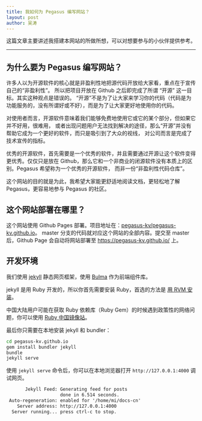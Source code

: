 ```yaml
---
title: 我如何为 Pegasus 编写网站？
layout: post
author: 吴涛
---
```


这篇文章主要讲述我搭建本网站的所做所想，可以对想要参与的小伙伴提供参考。

-----

## 为什么要为 Pegasus 编写网站？

许多人以为开源软件的核心就是非盈利性地把源代码开放给大家看，重点在于宣传自己的“非盈利性”。
所以把项目开放在 Github 之后即完成了所谓 “开源” 这一目标。其实这种观点是错误的。
“开源”不是为了让大家来学习你的代码（代码是为功能服务的，没有所谓好或不好），而是为了让大家更好地使用你的代码。

对使用者而言，开源软件意味着我们能够免费地使用它或它的某个部分，但如果它并不好用，很难用，
或者出现问题用户无法找到解决的途径，那么“开源”并没有帮助它成为一个更好的软件，而只是吸引到了大众的视线，
对公司而言是完成了技术宣传的指标。

优秀的开源软件，首先需要是一个优秀的软件，并且需要通过开源让这个软件变得更优秀。仅仅只是放在
Github，那么它和一个非商业的闭源软件没有本质上的区别。Pegasus 希望称为一个优秀的开源软件，
而非一份“非盈利性代码仓库”。

这个网站的目的就是为此，我希望大家能更舒适地阅读文档，更轻松地了解 Pegasus，更容易地参与 Pegasus
的社区。

## 这个网站部署在哪里？

这个网站使用 Github Pages 部署。项目地址在：[pegasus-kv/pegasus-kv.github.io](https://github.com/pegasus-kv/pegasus-kv.github.io)。
master 分支的代码就对应这个网站的全部内容。提交至 master 后，Github Page 会自动将网站部署至 <https://pegasus-kv.github.io/> 上。

## 开发环境

我们使用 [jekyll](https://jekyllrb.com/) 静态网页框架，使用 [Bulma](https://bulma.io) 作为前端组件库。

jekyll 是用 Ruby 开发的，所以你首先需要安装 Ruby，首选的方法是 [用 RVM 安装](http://rvm.io/)。

中国大陆用户可能在获取 Ruby 依赖库（Ruby Gem）的时候遇到政策性的网络问题，你可以使用 [Ruby 中国镜像站](https://gems.ruby-china.com/)。

最后你只需要在本地安装 jekyll 和 bundler：

```bash
cd pegasus-kv.github.io
gem install bundler jekyll
bundle
jekyll serve
```

使用 `jekyll serve` 命令后，你可以在本地浏览器打开 `http://127.0.0.1:4000` 调试网页。

```txt
       Jekyll Feed: Generating feed for posts
                    done in 6.514 seconds.
 Auto-regeneration: enabled for '/home/mi/docs-cn'
    Server address: http://127.0.0.1:4000
  Server running... press ctrl-c to stop.
```
